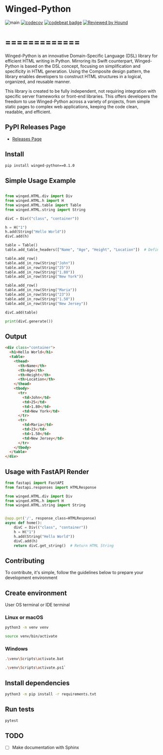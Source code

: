 # Winged-Python

![main](https://github.com/micheltlutz/Winged-Python/actions/workflows/python-package.yml/badge.svg?branch=main)
[![codecov](https://codecov.io/gh/micheltlutz/Winged-Python/graph/badge.svg?token=UvaQd65VVD)](https://codecov.io/gh/micheltlutz/Winged-Python)
[![codebeat badge](https://codebeat.co/badges/b0a28fb9-ffba-4214-980f-a4333781f98f)](https://codebeat.co/projects/github-com-micheltlutz-winged-python-main)
[![Reviewed by Hound](https://img.shields.io/badge/Reviewed_by-Hound-8E64B0.svg)](https://houndci.com)

# =============


Winged-Python is an innovative Domain-Specific Language (DSL) library for efficient HTML writing in Python. Mirroring its Swift counterpart, Winged-Python is based on the DSL concept, focusing on simplification and specificity in HTML generation. Using the Composite design pattern, the library enables developers to construct HTML structures in a logical, organized, and reusable manner.

This library is created to be fully independent, not requiring integration with specific server frameworks or front-end libraries. This offers developers the freedom to use Winged-Python across a variety of projects, from simple static pages to complex web applications, keeping the code clean, readable, and efficient.


## PyPI Releases Page

- [Releases Page](https://pypi.org/manage/project/winged-python/releases/)


## Install

```bash
pip install winged-python==0.1.0
```

## Simple Usage Example


```python

from winged.HTML.div import Div
from winged.HTML.h import H
from winged.HTML.table import Table
from winged.HTML.string import String

divC = Div(("class", "container"))

h = H("1")
h.add(String("Hello World"))
divC.add(h)

table = Table()
table.add_table_headers(["Name", "Age", "Height", "Location"])  # Define headers

table.add_row()
table.add_in_row(String("John"))
table.add_in_row(String("25"))
table.add_in_row(String("1.80"))
table.add_in_row(String("New York"))

table.add_row()
table.add_in_row(String("Maria"))
table.add_in_row(String("23"))
table.add_in_row(String("1.50"))
table.add_in_row(String("New Jersey"))

divC.add(table)

print(divC.generate())
```

## Output

```html
<div class="container">
  <h1>Hello World</h1>
  <table>
    <thead>
      <th>Name</th>
      <th>Age</th>
      <th>Height</th>
      <th>Location</th>
    </thead>
    <tbody>
      <tr>
        <td>John</td>
        <td>25</td>
        <td>1.80</td>
        <td>New York</td>
      </tr>
      <tr>
        <td>Maria</td>
        <td>23</td>
        <td>1.50</td>
        <td>New Jersey</td>
      </tr>
    </tbody>
  </table>
</div>
```

## Usage with FastAPI Render

```python
from fastapi import FastAPI
from fastapi.responses import HTMLResponse

from winged.HTML.div import Div
from winged.HTML.h import H
from winged.HTML.string import String


@app.get('/', response_class=HTMLResponse)
async def home():
    divC = Div(("class", "container"))
    h = H("1")
    h.add(String("Hello World"))
    divC.add(h)
    return divC.get_string()  # Return HTML String
```

## Contributing

To contribute, it's simple, follow the guidelines below to prepare your development environment

## Create environment

User OS terminal or IDE terminal

### Linux or macOS

```bash
python3 -m venv venv
```

```bash
source venv/bin/activate
```

### Windows

```bash
.\venv\Scripts\activate.bat
```

```bash
.\venv\Scripts\activate.ps1`
```

## Install dependencies

```bash
python3 -m pip install -r requirements.txt
```

## Run tests

```bash
pytest
```


## TODO

- [ ] Make documentation with Sphinx
